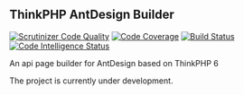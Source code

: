 ## ThinkPHP AntDesign Builder
[![Scrutinizer Code Quality](https://scrutinizer-ci.com/g/aspirantzhang/thinkphp-antdesign-builder/badges/quality-score.png?b=master)](https://scrutinizer-ci.com/g/aspirantzhang/thinkphp-antdesign-builder/?branch=master)
[![Code Coverage](https://scrutinizer-ci.com/g/aspirantzhang/thinkphp-antdesign-builder/badges/coverage.png?b=master)](https://scrutinizer-ci.com/g/aspirantzhang/thinkphp-antdesign-builder/?branch=master)
[![Build Status](https://scrutinizer-ci.com/g/aspirantzhang/thinkphp-antdesign-builder/badges/build.png?b=master)](https://scrutinizer-ci.com/g/aspirantzhang/thinkphp-antdesign-builder/build-status/master)
[![Code Intelligence Status](https://scrutinizer-ci.com/g/aspirantzhang/thinkphp-antdesign-builder/badges/code-intelligence.svg?b=master)](https://scrutinizer-ci.com/code-intelligence)


An api page builder for AntDesign based on ThinkPHP 6

The project is currently under development.
